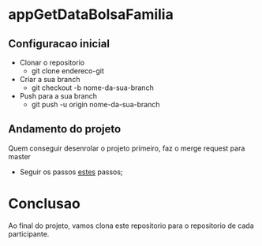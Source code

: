 # appGetDataBolsaFamilia
## Configuracao inicial
- Clonar o repositorio
  - git clone endereco-git
- Criar a sua branch
  - git checkout -b nome-da-sua-branch
- Push para a sua branch
  - git push -u origin nome-da-sua-branch
## Andamento do projeto
Quem conseguir desenrolar o projeto primeiro, faz o merge request para master
  - Seguir os passos [estes](https://docs.plm.automation.siemens.com/content/polarion/19.1/help/en_US/user_and_administration_help/user_guide/work_items/create_and_edit_work_items/create_and_view_merge_requests.html) passos;

# Conclusao

Ao final do projeto, vamos clona este repositorio para o repositorio de cada participante.

